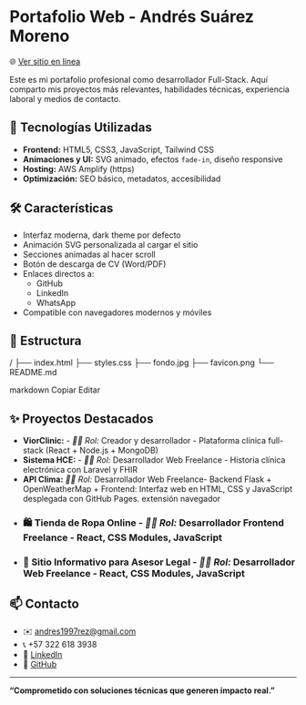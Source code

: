 # Portafolio Web - Andrés Suárez Moreno

🌐 [Ver sitio en línea](https://www.andrezoficial.es/)

Este es mi portafolio profesional como desarrollador Full-Stack. Aquí comparto mis proyectos más relevantes, habilidades técnicas, experiencia laboral y medios de contacto.

## 🚀 Tecnologías Utilizadas

- **Frontend:** HTML5, CSS3, JavaScript, Tailwind CSS
- **Animaciones y UI:** SVG animado, efectos `fade-in`, diseño responsive
- **Hosting:** AWS Amplify (https)
- **Optimización:** SEO básico, metadatos, accesibilidad

## 🛠 Características

- Interfaz moderna, dark theme por defecto
- Animación SVG personalizada al cargar el sitio
- Secciones animadas al hacer scroll
- Botón de descarga de CV (Word/PDF)
- Enlaces directos a:
  - GitHub
  - LinkedIn
  - WhatsApp
- Compatible con navegadores modernos y móviles

## 📁 Estructura

/
├── index.html
├── styles.css
├── fondo.jpg
├── favicon.png
└── README.md

markdown
Copiar
Editar

## ✨ Proyectos Destacados

- **ViorClinic:** - *🧑‍💻 Rol:* Creador y desarrollador - Plataforma clínica full-stack (React + Node.js + MongoDB)
- **Sistema HCE:** - *🧑‍💻 Rol:* Desarrollador Web Freelance - Historia clínica electrónica con Laravel y FHIR
- **API Clima:** *🧑‍💻 Rol:* Desarrollador Web Freelance- Backend Flask + OpenWeatherMap + Frontend: Interfaz web en HTML, CSS y JavaScript desplegada con GitHub Pages. extensión navegador
- ### 🛍 Tienda de Ropa Online - *🧑‍💻 Rol:* Desarrollador Frontend Freelance - React, CSS Modules, JavaScript
- ### 📄 Sitio Informativo para Asesor Legal - *🧑‍💻 Rol:* Desarrollador Web Freelance - React, CSS Modules, JavaScript

## 📫 Contacto

- ✉️ andres1997rez@gmail.com  
- 📞 +57 322 618 3938  
- 🔗 [LinkedIn](https://www.linkedin.com/in/andres1997rez)  
- 🔗 [GitHub](https://github.com/andrezoficial)

---

**“Comprometido con soluciones técnicas que generen impacto real.”**



